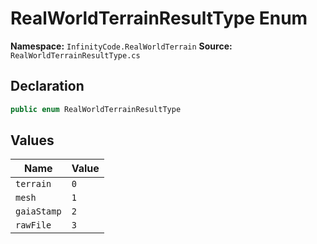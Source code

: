 # RealWorldTerrainResultType Enum

**Namespace:** `InfinityCode.RealWorldTerrain`
**Source:** `RealWorldTerrainResultType.cs`

## Declaration

```csharp
public enum RealWorldTerrainResultType
```

## Values

| Name | Value |
|------|-------|
| `terrain` | `0` |
| `mesh` | `1` |
| `gaiaStamp` | `2` |
| `rawFile` | `3` |

